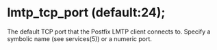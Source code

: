 # lmtp_tcp_port (default:24); 


The default TCP port that the Postfix LMTP client connects to.
Specify a symbolic name (see services(5)) or a numeric port.



